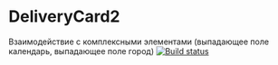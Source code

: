 # DeliveryCard2
Взаимодействие с комплексными элементами (выпадающее поле календарь, выпадающее поле город)
[![Build status](https://ci.appveyor.com/api/projects/status/87ar6a0v1b5rtsd8?svg=true)](https://ci.appveyor.com/project/NataliKontakt/deliverycard2)
